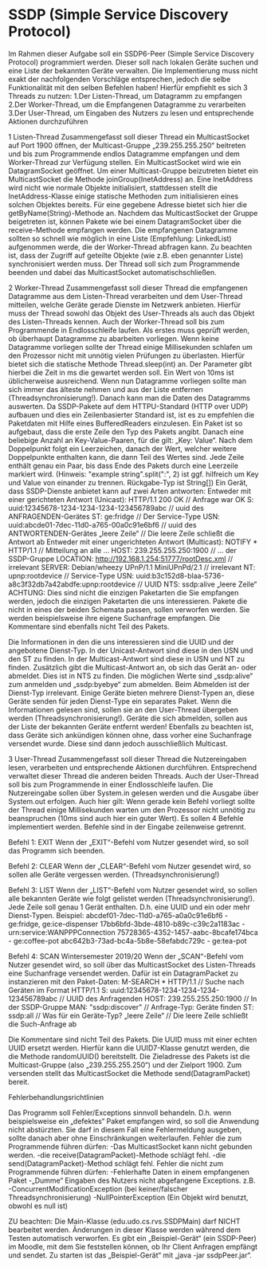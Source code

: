 # SSDP (Simple Service Discovery Protocol)

Im Rahmen dieser Aufgabe soll ein SSDP6-Peer (Simple Service Discovery Protocol) programmiert werden. Dieser soll nach lokalen Geräte suchen und eine Liste der bekannten Geräte verwalten. Die Implementierung muss nicht exakt der nachfolgenden Vorschläge entsprechen, jedoch die selbe  Funktionalität mit den selben Befehlen haben!
Hierfür empfiehlt es sich 3 Threads zu nutzen:
1.Der Listen-Thread, um Datagramm zu empfangen
2.Der Worker-Thread, um die Empfangenen Datagramme zu verarbeiten
3.Der User-Thread, um Eingaben des Nutzers zu lesen und entsprechende Aktionen durchzuführen

1 Listen-Thread
Zusammengefasst soll dieser Thread ein MulticastSocket auf Port 1900 öffnen, der Multicast-Gruppe „239.255.255.250“ beitreten und bis zum Programmende endlos Datagramme 
empfangen und dem Worker-Thread zur Verfügung stellen.
Ein MulticastSocket wird wie ein DatagramSocket geöffnet. Um einer Multicast-Gruppe beizutreten bietet ein MulticastSocket die Methode joinGroup(InetAddress) an.
Eine InetAddress wird nicht wie normale Objekte initialisiert, stattdessen stellt die InetAddress-Klasse einige statische Methoden zum initialisieren eines solchen Objektes bereits. Für eine gegebene Adresse bietet sich hier die getByName(String)-Methode an.
Nachdem das MulticastSocket der Gruppe beigetreten ist, können Pakete wie bei einem DatagramSocket über die receive-Methode empfangen werden. Die empfangenen Datagramme sollten so schnell wie möglich in eine Liste (Empfehlung: LinkedList) aufgenommen werde, die der Worker-Thread abfragen kann. Zu beachten ist, dass der Zugriff auf geteilte Objekte (wie z.B. eben genannter Liste) synchronisiert werden muss.
Der Thread soll sich zum Programmende beenden und dabei das MulticastSocket automatischschließen.

2 Worker-Thread
Zusammengefasst soll dieser Thread die empfangenen Datagramme aus dem Listen-Thread verarbeiten und dem User-Thread mitteilen, welche Geräte gerade Dienste im Netzwerk anbieten.
Hierfür muss der Thread sowohl das Objekt des User-Threads als auch das Objekt des Listen-Threads kennen. 
Auch der Worker-Thread soll bis zum Programmende in Endlosschleife laufen. 
Als erstes muss geprüft werden, ob überhaupt Datagramme zu abarbeiten vorliegen. Wenn keine 
Datagramme vorliegen sollte der Thread einige Millisekunden schlafen um den Prozessor nicht mit 
unnötig vielen Prüfungen zu überlasten. Hierfür bietet sich die statische Methode Thread.sleep(int) an. Der Parameter gibt hierbei die Zeit in ms die gewartet werden soll. Ein Wert von 10ms ist üblicherweise ausreichend.
Wenn nun Datagramme vorliegen sollte man sich immer das älteste nehmen und aus der Liste entfernen (Threadsynchronisierung!). Danach kann man die Daten des Datagramms auswerten. Da SSDP-Pakete auf dem HTTPU-Standard (HTTP over UDP) aufbauen und dies ein Zeilenbasierter Standard ist, ist es zu empfehlen die Paketdaten mit Hilfe eines BufferedReaders einzulesen.
 Ein Paket ist so aufgebaut, dass die erste Zeile den Typ des Pakets angibt. Danach eine beliebige Anzahl an Key-Value-Paaren, für die gilt: „Key: Value“. Nach dem Doppelpunkt folgt ein Leerzeichen, danach der Wert, welcher weitere Doppelpunkte enthalten kann, die dann Teil des Wertes sind. Jede Zeile enthält genau ein Paar, bis dass Ende des Pakets durch eine Leerzeile markiert wird. (Hinweis: "example string".split(":", 2) ist ggf. hilfreich um Key und Value von einander zu trennen. Rückgabe-Typ ist String[])
Ein Gerät, dass SSDP-Dienste anbietet kann auf zwei Arten antworten:
Entweder mit einer gerichteten Antwort (Unicast):
HTTP/1.1 200 OK                                // Anfrage war OK
S: uuid:12345678-1234-1234-1234-123456789abc   // uuid des ANFRAGENDEN-Gerätes
ST: ge:fridge                                  // Der Service-Type
USN: uuid:abcde01-7dec-11d0-a765-00a0c91e6bf6  // uuid des ANTWORTENDEN-Gerätes
„leere Zeile“                                  // Die leere Zeile schließt die Antwort ab Entweder mit einer ungerichteten Antwort (Multicast):
 NOTIFY * HTTP/1.1                                    // Mitteilung an alle ...
 HOST: 239.255.255.250:1900                           // ... der SSDP-Gruppe
 LOCATION: http://192.168.1.254:51777/rootDesc.xml    // irrelevant
 SERVER: Debian/wheezy UPnP/1.1 MiniUPnPd/2.1         // irrelevant
 NT: upnp:rootdevice                                  // Service-Type
 USN: uuid:b3c152d8-blaa-5736-a8c3f32db7a42abdfe:upnp:rootdevice // UUID
 NTS: ssdp:alive
 „leere Zeile“ 
ACHTUNG: Dies sind nicht die einzigen Paketarten die Sie empfangen werden, jedoch die einzigen Paketarten die uns interessieren. Pakete die nicht in eines der beiden Schemata passen, sollen verworfen werden. Sie werden beispielsweise ihre eigene Suchanfrage empfangen. Die Kommentare sind ebenfalls nicht Teil des Pakets.

Die Informationen in den die uns interessieren sind die UUID und der angebotene Dienst-Typ. In der Unicast-Antwort sind diese in den USN und den ST zu finden. In der Multicast-Antwort sind diese in USN und NT zu finden. Zusätzlich gibt die Multicast-Antwort an, ob sich das Gerät an- 
oder abmeldet. Dies ist in NTS zu finden. Die möglichen Werte sind „ssdp:alive“ zum anmelden und „ssdp:byebye“ zum abmelden. Beim Abmelden ist der Dienst-Typ irrelevant. Einige Geräte bieten mehrere Dienst-Typen an, diese Geräte senden für jeden Dienst-Type ein separates Paket.
 Wenn die Informationen gelesen sind, sollen sie an den User-Thread übergeben werden (Threadsynchronisierung!). Geräte die sich abmelden, sollen aus der Liste der bekannten Geräte entfernt werden!
Ebenfalls zu beachten ist, dass Geräte sich ankündigen können ohne, dass vorher eine Suchanfrage versendet wurde. Diese sind dann jedoch ausschließlich Multicast.

3 User-Thread
 Zusammengefasst soll dieser Thread die Nutzereingaben lesen, verarbeiten und entsprechende 
Aktionen durchführen. Entsprechend verwaltet dieser Thread die anderen beiden Threads.
 Auch der User-Thread soll bis zum Programmende in einer Endlosschleife laufen. Die Nutzereingabe sollen über System.in gelesen werden und die Ausgabe über System.out erfolgen. Auch hier gilt: Wenn gerade kein Befehl vorliegt sollte der Thread einige Millisekunden warten um den Prozessor nicht unnötig zu beanspruchen (10ms sind auch hier ein guter Wert).
 Es sollen 4 Befehle implementiert werden. Befehle sind in der Eingabe zeilenweise getrennt.
 
 Befehl 1: EXIT
 Wenn der „EXIT“-Befehl vom Nutzer gesendet wird, so soll das Programm sich beenden.
 
 Befehl 2: CLEAR
 Wenn der „CLEAR“-Befehl vom Nutzer gesendet wird, so sollen alle Geräte vergessen werden. 
(Threadsynchronisierung!)

Befehl 3: LIST
 Wenn der „LIST“-Befehl vom Nutzer gesendet wird, so sollen alle bekannten Geräte wie folgt 
gelistet werden (Threadsynchronisierung!). Jede Zeile soll genau 1 Gerät enthalten. D.h. eine UUID
 und ein oder mehr Dienst-Typen. Beispiel:
 abcdef01-7dec-11d0-a765-a0a0c91e6bf6  -  ge:fridge, ge:ice-dispenser
 17bb6bfd-3bde-4810-b89c-c39c2a1183ac  -  urn:service:WANPPPConnection
 75728365-4352-1457-aabc-8bcafe174bca  -  ge:coffee-pot
 abc642b3-73ad-bc4a-5b8e-58efabdc729c  -  ge:tea-pot

 Befehl 4: SCAN
 Wintersemester 2019/20
 Wenn der „SCAN“-Befehl vom Nutzer gesendet wird, so soll über das MulticastSocket des 
Listen-Threads eine Suchanfrage versendet werden. Dafür ist ein DatagramPacket zu instanzieren 
mit den Paket-Daten: 
M-SEARCH * HTTP/1.1            // Suche nach Geräten im Format HTTP/1.1
 S: uuid:12345678-1234-1234-1234-123456789abc     // UUID des Anfragenden
 HOST: 239.255.255.250:1900     // In der SSDP-Gruppe
 MAN: "ssdp:discover"           // Anfrage-Typ: Geräte finden
 ST: ssdp:all                   // Was für ein Geräte-Typ? 
„leere Zeile“                  // Die leere Zeile schließt die Such-Anfrage ab

Die Kommentare sind nicht Teil des Pakets. Die UUID muss mit einer echten UUID ersetzt werden.
Hierfür kann die UUID7-Klasse genutzt werden, die die Methode randomUUID() bereitstellt.
Die Zieladresse des Pakets ist die Multicast-Gruppe (also „239.255.255.250“) und der Zielport 1900. Zum versenden stellt das MulticastSocket die Methode send(DatagramPacket) 
bereit.

Fehlerbehandlungsrichtlinien

Das Programm soll Fehler/Exceptions sinnvoll behandeln. D.h. wenn beispielsweise ein „defektes“ Paket empfangen wird, so soll die Anwendung nicht abstürzten. Sie darf in diesem Fall eine Fehlermeldung ausgeben, sollte danach aber ohne Einschränkungen weiterlaufen.
Fehler die zum Programmende führen dürfen:
-Das MulticastSocket kann nicht gebunden werden.
-die receive(DatagramPacket)-Methode schlägt fehl.
-die send(DatagramPacket)-Method schlägt fehl.
Fehler die nicht zum Programmende führen dürfen:
-Fehlerhafte Daten in einem empfangenen Paket
-„Dumme“ Eingaben des Nutzers 
nicht abgefangene Exceptions. z.B.
 -ConcurrentModificationException (bei keiner/falscher Threadsynchronisierung)
 -NullPointerException (Ein Objekt wird benutzt, obwohl es null ist)

ZU beachten:
 Die Main-Klasse (edu.udo.cs.rvs.SSDPMain) darf NICHT bearbeitet werden. Änderungen in dieser Klasse werden während dem Testen automatisch verworfen. 
Es gibt ein „Beispiel-Gerät“ (ein SSDP-Peer) im Moodle, mit dem Sie feststellen können, ob Ihr Client Anfragen empfängt und sendet. 
Zu starten ist das „Beispiel-Gerät“ mit „java -jar ssdpPeer.jar“.
